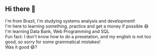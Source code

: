 ## Hi there 👋
I'm from Brazil, I'm studying systems analysis and development!
<br>
I'm here to learning something, practice and get a money if possible 😅
<br>
I'm learning Data Bank, Web Programming and SQL
<br>
Fun fact: I don't know how to do a presetation, and my english is not too good, so sorry for some grammatical mistakes!
<br>
Was it good 😅? 
<!--
**TheHTR/TheHTR** is a ✨ _special_ ✨ repository because its `README.md` (this file) appears on your GitHub profile.

Here are some ideas to get you started:

- 🔭 I’m currently working on ...
- 🌱 I’m currently learning ...
- 👯 I’m looking to collaborate on ...
- 🤔 I’m looking for help with ...
- 💬 Ask me about ...
- 📫 How to reach me: ...
- 😄 Pronouns: ...
- ⚡ Fun fact: ...
-->
